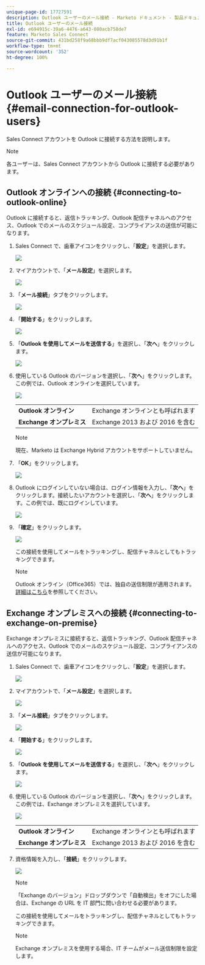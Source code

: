```yaml
---
unique-page-id: 17727591
description: Outlook ユーザーのメール接続 - Marketo ドキュメント - 製品ドキュメント
title: Outlook ユーザーのメール接続
exl-id: e694915c-39a6-4476-a643-080acb758de7
feature: Marketo Sales Connect
source-git-commit: 431bd258f9a68bbb9df7acf043085578d3d91b1f
workflow-type: tm+mt
source-wordcount: '352'
ht-degree: 100%

---
```


# Outlook ユーザーのメール接続 {#email-connection-for-outlook-users}

Sales Connect アカウントを Outlook に接続する方法を説明します。

>[!NOTE]
>
>各ユーザーは、Sales Connect アカウントから Outlook に接続する必要があります。

## Outlook オンラインへの接続 {#connecting-to-outlook-online}

Outlook に接続すると、返信トラッキング、Outlook 配信チャネルへのアクセス、Outlook でのメールのスケジュール設定、コンプライアンスの送信が可能になります。

1. Sales Connect で、歯車アイコンをクリックし、「**設定**」を選択します。

   ![](assets/one.png)

1. マイアカウントで、「**メール設定**」を選択します。

   ![](assets/two.png)

1. 「**メール接続**」タブをクリックします。

   ![](assets/three.png)

1. 「**開始する**」をクリックします。

   ![](assets/four.png)

1. 「**Outlook を使用してメールを送信する**」を選択し、「**次へ**」をクリックします。

   ![](assets/five-a.png)

1. 使用している Outlook のバージョンを選択し、「**次へ**」をクリックします。この例では、Outlook オンラインを選択しています。

   ![](assets/six-a.png)

   <table> 
    <tbody>
     <tr>
      <td><strong>Outlook オンライン</strong></td> 
      <td>Exchange オンラインとも呼ばれます</td> 
     </tr>
     <tr>
      <td><strong>Exchange オンプレミス</strong></td> 
      <td>Exchange 2013 および 2016 を含む</td> 
     </tr>
    </tbody>
   </table>

   >[!NOTE]
   >
   >現在、Marketo は Exchange Hybrid アカウントをサポートしていません。

1. 「**OK**」をクリックします。

   ![](assets/seven-a.png)

1. Outlook にログインしていない場合は、ログイン情報を入力し、「**次へ**」をクリックします。接続したいアカウントを選択し、「**次へ**」をクリックします。この例では、既にログインしています。

   ![](assets/eight-a.png)

1. 「**確定**」をクリックします。

   ![](assets/nine-a.png)

   この接続を使用してメールをトラッキングし、配信チャネルとしてもトラッキングできます。

   >[!NOTE]
   >
   >Outlook オンライン（Office365）では、独自の送信制限が適用されます。[詳細はこちら](/help/marketo/product-docs/marketo-sales-connect/email/email-delivery/email-connection-throttling.md#email-provider-limits)を参照してください。

## Exchange オンプレミスへの接続 {#connecting-to-exchange-on-premise}

Exchange オンプレミスに接続すると、返信トラッキング、Outlook 配信チャネルへのアクセス、Outlook でのメールのスケジュール設定、コンプライアンスの送信が可能になります。

1. Sales Connect で、歯車アイコンをクリックし、「**設定**」を選択します。

   ![](assets/one.png)

1. マイアカウントで、「**メール設定**」を選択します。

   ![](assets/two.png)

1. 「**メール接続**」タブをクリックします。

   ![](assets/three.png)

1. 「**開始する**」をクリックします。

   ![](assets/four.png)

1. 「**Outlook を使用してメールを送信する**」を選択し、「**次へ**」をクリックします。

   ![](assets/five-a.png)

1. 使用している Outlook のバージョンを選択し、「**次へ**」をクリックします。この例では、Exchange オンプレミスを選択しています。

   ![](assets/six-b.png)

   <table> 
    <tbody>
     <tr>
      <td><strong>Outlook オンライン</strong></td> 
      <td>Exchange オンラインとも呼ばれます</td> 
     </tr>
     <tr>
      <td><strong>Exchange オンプレミス</strong></td> 
      <td>Exchange 2013 および 2016 を含む</td> 
     </tr>
    </tbody>
   </table>

1. 資格情報を入力し、「**接続**」をクリックします。

   ![](assets/seven-b.png)

   >[!NOTE]
   >
   >「Exchange のバージョン」ドロップダウンで「自動検出」をオフにした場合は、Exchange の URL を IT 部門に問い合わせる必要があります。

   この接続を使用してメールをトラッキングし、配信チャネルとしてもトラッキングできます。

   >[!NOTE]
   >
   >Exchange オンプレミスを使用する場合、IT チームがメール送信制限を設定します。
